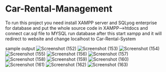 # Car-Rental-Management
To run this project you need install XAMPP server and SQLyog enterprise for database
and put the whole source code in XAMPP-->htdocs
and connect car.sql file to MYSQL run database
after this start xampp and it will redirect to website and change localhost to Car-Rental-System



sample output
![Screenshot (152)](https://user-images.githubusercontent.com/111522892/200591194-94f5b44c-eb39-4999-a261-c6de32c44c22.png)
![Screenshot (153)](https://user-images.githubusercontent.com/111522892/200591204-c58c9616-b254-4d6b-a473-7e3931411643.png)
![Screenshot (154)](https://user-images.githubusercontent.com/111522892/200591232-bd55e08b-53e2-4bcf-89c6-62a976cf9f30.png)
![Screenshot (155)](https://user-images.githubusercontent.com/111522892/200591239-a3795e93-52ce-42fd-a5e8-8ca7c860783b.png)
![Screenshot (156)](https://user-images.githubusercontent.com/111522892/200591243-dec46872-8af9-4a91-a819-b9f77de0526a.png)
![Screenshot (157)](https://user-images.githubusercontent.com/111522892/200591247-6a7012d5-b92b-4ada-90ff-33b0b8a19d5a.png)
![Screenshot (158)](https://user-images.githubusercontent.com/111522892/200591250-26d3d2fa-d951-4678-add4-b2df4f29c728.png)
![Screenshot (159)](https://user-images.githubusercontent.com/111522892/200591255-2edc418c-974a-4fb3-a81e-eafb782cf8c8.png)
![Screenshot (160)](https://user-images.githubusercontent.com/111522892/200591261-05ba9779-af8e-4ea0-a707-42c264972895.png)
![Screenshot (161)](https://user-images.githubusercontent.com/111522892/200591263-03e255ee-0f12-46dc-acfd-e630e120b98d.png)
![Screenshot (162)](https://user-images.githubusercontent.com/111522892/200591269-ad10d053-8258-46e2-871d-ebb9554a46ea.png)
![Screenshot (163)](https://user-images.githubusercontent.com/111522892/200591273-1c45108c-282c-46e2-be00-df3db640a091.png)
